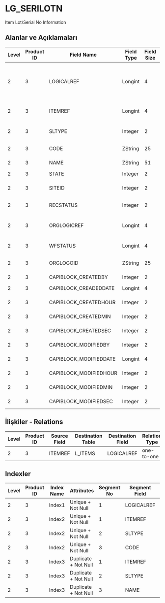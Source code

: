 # LG_SERILOTN

Item Lot/Serial No Information

## Alanlar ve Açıklamaları

| Level | Product ID | Field Name | Field Type | Field Size | Field Offset | Türkçe Açıklama | Expression |
| ----- | ---------- | ---------- | ---------- | ---------- | ------------ | --------------- | ---------- |
| 2 | 3 | LOGICALREF | Longint | 4 | 0 | Malzeme Lot/Seri Numarası Bilgisi Log. Ref. | Item Lot / Serial Number Information Logical Reference |
| 2 | 3 | ITEMREF | Longint | 4 | 4 | Malzeme Kartı Referansı | Item Card Reference |
| 2 | 3 | SLTYPE | Integer | 2 | 8 | Lot / Seri Türü; 1 Seri; 2 Lot | Lot / Serial Type ;1 Serial;2 Lot |
| 2 | 3 | CODE | ZString | 25 | 10 | Lot / Seri Kodu | Lot / Serial Code |
| 2 | 3 | NAME | ZString | 51 | 35 | Lot / Seri Açıklaması | Lot / Serial Description |
| 2 | 3 | STATE | Integer | 2 | 86 | Durumu | Status |
| 2 | 3 | SITEID | Integer | 2 | 88 | Veri Merkezi | Data Processing Site |
| 2 | 3 | RECSTATUS | Integer | 2 | 90 | Kayıt Durumu | Record Status |
| 2 | 3 | ORGLOGICREF | Longint | 4 | 92 | Orijinal Kayıt Log. Ref. | Original Record Logical Reference |
| 2 | 3 | WFSTATUS | Longint | 4 | 96 | Kullanımda Değil | Not In Use |
| 2 | 3 | ORGLOGOID | ZString | 25 | 100 | Veri Merkezi | Data Processing Site |
| 2 | 3 | CAPIBLOCK_CREATEDBY | Integer | 2 | 125 | Oluşturan | Created By |
| 2 | 3 | CAPIBLOCK_CREADEDDATE | Longint | 4 | 127 | Oluşturulma Tarihi | Created Date |
| 2 | 3 | CAPIBLOCK_CREATEDHOUR | Integer | 2 | 131 | Oluşturulma Saati | Created Hour |
| 2 | 3 | CAPIBLOCK_CREATEDMIN | Integer | 2 | 133 | Oluşturulma Dakikası | Created Minute |
| 2 | 3 | CAPIBLOCK_CREATEDSEC | Integer | 2 | 135 | Oluşturulma Saniyesi | Created Second |
| 2 | 3 | CAPIBLOCK_MODIFIEDBY | Integer | 2 | 137 | Değiştiren | Modified By |
| 2 | 3 | CAPIBLOCK_MODIFIEDDATE | Longint | 4 | 139 | Değiştirilme Tarihi | Modified Date |
| 2 | 3 | CAPIBLOCK_MODIFIEDHOUR | Integer | 2 | 143 | Değiştirilme Saati | Modified Hour |
| 2 | 3 | CAPIBLOCK_MODIFIEDMIN | Integer | 2 | 145 | Değiştirilme Dakikası | Modified Minute |
| 2 | 3 | CAPIBLOCK_MODIFIEDSEC | Integer | 2 | 147 | Değiştirilme Saniyesi | Modified Second |

## İlişkiler - Relations

| Level | Product ID | Source Field | Destination Table | Destination Field | Relation Type | Extra Condition |
| ----- | ---------- | ------------ | ---------------- | ---------------- | ------------- | --------------- |
| 2 | 3 | ITEMREF | L_ITEMS | LOGICALREF | one-to-one |  |

## Indexler

| Level | Product ID | Index Name | Attributes | Segment No | Segment Field | Sense |
| ----- | ---------- | ---------- | ---------- | ---------- | ------------- | ----- |
| 2 | 3 | Index1 | Unique + Not Null | 1 | LOGICALREF | Ascending |
| 2 | 3 | Index2 | Unique + Not Null | 1 | ITEMREF | Ascending |
| 2 | 3 | Index2 | Unique + Not Null | 2 | SLTYPE | Ascending |
| 2 | 3 | Index2 | Unique + Not Null | 3 | CODE | Ascending |
| 2 | 3 | Index3 | Duplicate + Not Null | 1 | ITEMREF | Ascending |
| 2 | 3 | Index3 | Duplicate + Not Null | 2 | SLTYPE | Ascending |
| 2 | 3 | Index3 | Duplicate + Not Null | 3 | NAME | Ascending |
